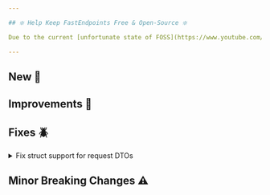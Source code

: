 ```yaml
---

## ❇️ Help Keep FastEndpoints Free & Open-Source ❇️

Due to the current [unfortunate state of FOSS](https://www.youtube.com/watch?v=H96Va36xbvo), please consider [becoming a sponsor](https://opencollective.com/fast-endpoints) and help us beat the odds to keep the project alive and free for everyone.

---
```


[//]: # (<details><summary>title text</summary></details>)

## New 🎉

## Improvements 🚀

## Fixes 🪲

<details><summary>Fix struct support for request DTOs</summary>

Adding the new reflection source generator broke support for struct types to be used for request DTOs, which has been corrected in this release.

</details>

## Minor Breaking Changes ⚠️